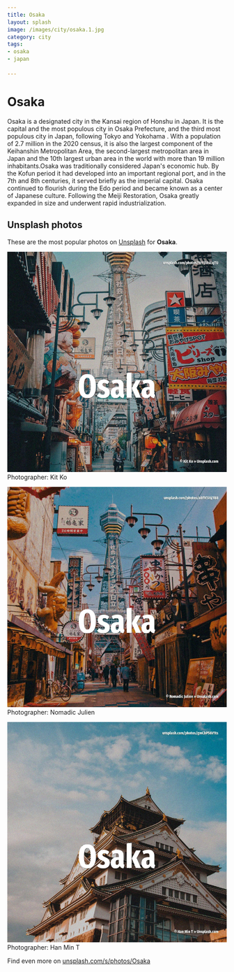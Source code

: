 ```yaml
---
title: Osaka
layout: splash
image: /images/city/osaka.1.jpg
category: city
tags:
- osaka
- japan

---
```

# Osaka

Osaka  is a designated city in the Kansai region of Honshu in Japan.
It is the capital and the most populous city in Osaka Prefecture, and the third most populous city 
in Japan, following Tokyo and Yokohama .
With a population of 2.7 million in the 2020 census, it is also the largest component of the 
Keihanshin Metropolitan Area, the second-largest metropolitan area in Japan and the 10th largest 
urban area in the world with more than 19  million inhabitants.Osaka was traditionally considered 
Japan's economic hub.
By the Kofun period  it had developed into an important regional port, and in the 7th and 8th 
centuries, it served briefly as the imperial capital.
Osaka continued to flourish during the Edo period  and became known as a center of Japanese culture.
Following the Meiji Restoration, Osaka greatly expanded in size and underwent rapid 
industrialization.

 
## Unsplash photos
These are the most popular photos on [Unsplash](https://unsplash.com) for **Osaka**.
 
![Osaka](/images/city/osaka.1.jpg)
Photographer:  Kit Ko
 
![Osaka](/images/city/osaka.2.jpg)
Photographer:  Nomadic Julien
 
![Osaka](/images/city/osaka.3.jpg)
Photographer:  Han Min T
 
Find even more on [unsplash.com/s/photos/Osaka](https://unsplash.com/s/photos/Osaka)
 
